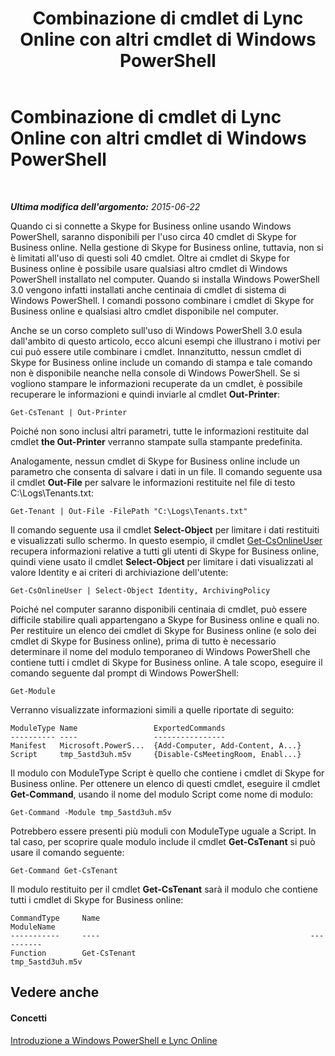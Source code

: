 ﻿---
title: Combinazione di cmdlet di Lync Online con altri cmdlet di Windows PowerShell
TOCTitle: Combinazione di cmdlet di Lync Online con altri cmdlet di Windows PowerShell
ms:assetid: 8bb8800a-f966-4570-8c8b-db87a91ad783
ms:mtpsurl: https://technet.microsoft.com/it-it/library/Dn362816(v=OCS.15)
ms:contentKeyID: 56269938
ms.date: 08/24/2015
mtps_version: v=OCS.15
ms.translationtype: HT
---

# Combinazione di cmdlet di Lync Online con altri cmdlet di Windows PowerShell

 

_**Ultima modifica dell'argomento:** 2015-06-22_

Quando ci si connette a Skype for Business online usando Windows PowerShell, saranno disponibili per l'uso circa 40 cmdlet di Skype for Business online. Nella gestione di Skype for Business online, tuttavia, non si è limitati all'uso di questi soli 40 cmdlet. Oltre ai cmdlet di Skype for Business online è possibile usare qualsiasi altro cmdlet di Windows PowerShell installato nel computer. Quando si installa Windows PowerShell 3.0 vengono infatti installati anche centinaia di cmdlet di sistema di Windows PowerShell. I comandi possono combinare i cmdlet di Skype for Business online e qualsiasi altro cmdlet disponibile nel computer.

Anche se un corso completo sull'uso di Windows PowerShell 3.0 esula dall'ambito di questo articolo, ecco alcuni esempi che illustrano i motivi per cui può essere utile combinare i cmdlet. Innanzitutto, nessun cmdlet di Skype for Business online include un comando di stampa e tale comando non è disponibile neanche nella console di Windows PowerShell. Se si vogliono stampare le informazioni recuperate da un cmdlet, è possibile recuperare le informazioni e quindi inviarle al cmdlet **Out-Printer**:

    Get-CsTenant | Out-Printer

Poiché non sono inclusi altri parametri, tutte le informazioni restituite dal cmdlet **the Out-Printer** verranno stampate sulla stampante predefinita.

Analogamente, nessun cmdlet di Skype for Business online include un parametro che consenta di salvare i dati in un file. Il comando seguente usa il cmdlet **Out-File** per salvare le informazioni restituite nel file di testo C:\\Logs\\Tenants.txt:

    Get-Tenant | Out-File -FilePath "C:\Logs\Tenants.txt"

Il comando seguente usa il cmdlet **Select-Object** per limitare i dati restituiti e visualizzati sullo schermo. In questo esempio, il cmdlet [Get-CsOnlineUser](get-csonlineuser.md) recupera informazioni relative a tutti gli utenti di Skype for Business online, quindi viene usato il cmdlet **Select-Object** per limitare i dati visualizzati al valore Identity e ai criteri di archiviazione dell'utente:

    Get-CsOnlineUser | Select-Object Identity, ArchivingPolicy

Poiché nel computer saranno disponibili centinaia di cmdlet, può essere difficile stabilire quali appartengano a Skype for Business online e quali no. Per restituire un elenco dei cmdlet di Skype for Business online (e solo dei cmdlet di Skype for Business online), prima di tutto è necessario determinare il nome del modulo temporaneo di Windows PowerShell che contiene tutti i cmdlet di Skype for Business online. A tale scopo, eseguire il comando seguente dal prompt di Windows PowerShell:

    Get-Module

Verranno visualizzate informazioni simili a quelle riportate di seguito:

    ModuleType Name                 ExportedCommands
    ---------- ----                 ----------------
    Manifest   Microsoft.PowerS...  {Add-Computer, Add-Content, A...}
    Script     tmp_5astd3uh.m5v     {Disable-CsMeetingRoom, Enabl...}

Il modulo con ModuleType Script è quello che contiene i cmdlet di Skype for Business online. Per ottenere un elenco di questi cmdlet, eseguire il cmdlet **Get-Command**, usando il nome del modulo Script come nome di modulo:

    Get-Command -Module tmp_5astd3uh.m5v

Potrebbero essere presenti più moduli con ModuleType uguale a Script. In tal caso, per scoprire quale modulo include il cmdlet **Get-CsTenant** si può usare il comando seguente:

    Get-Command Get-CsTenant

Il modulo restituito per il cmdlet **Get-CsTenant** sarà il modulo che contiene tutti i cmdlet di Skype for Business online:

    CommandType     Name                                               ModuleName
    -----------     ----                                               ----------
    Function        Get-CsTenant                                       tmp_5astd3uh.m5v

## Vedere anche

#### Concetti

[Introduzione a Windows PowerShell e Lync Online](an-introduction-to-windows-powershell-and-skype-for-business-online.md)

